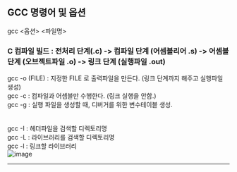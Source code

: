 ## GCC 명령어 및 옵션
gcc <옵션> <파일명>   
### C 컴파일 빌드 : 전처리 단계(.c) -> 컴파일 단계 (어셈블리어 .s) -> 어셈블 단계 (오브젝트파일 .o) -> 링크 단계 (실행파일 .out)  
gcc -o (FILE) : 지정한 FILE 로 출력파일을 만든다. (링크 단계까지 해주고 실행파일 생성)  
gcc -c : 컴파일과 어셈블만 수행한다. (링크 실행을 안함.)  
gcc -g : 실행 파일을 생성할 때, 디버거를 위한 변수테이블 생성.  
<br>  
gcc -I : 헤더파일을 검색할 디렉토리명  
gcc -L : 라이브러리를 검색할 디렉토리명  
gcc -l : 링크할 라이브러리   
![image](https://user-images.githubusercontent.com/70988272/216768743-7b40710e-0d07-4469-8e1f-82a41082f4ba.png)

---

